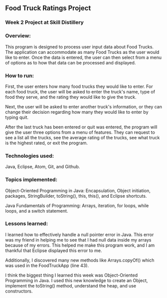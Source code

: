 ## Food Truck Ratings Project

### Week 2 Project at Skill Distillery

### Overview:

This program is designed to process user input data about Food Trucks. The application can accommodate as many Food Trucks as the user would like to enter. Once the data is entered, the user can then select from a menu of options as to how that data can be processed and displayed.  

### How to run:

First, the user enters how many food trucks they would like to enter. For each food truck, the user will be asked to enter the truck's name, type of food they serve, and the rating they would like to give the truck.  

Next, the user will be asked to enter another truck's information, or they can change their decision regarding how many they would like to enter by typing quit.

After the last truck has been entered or quit was entered, the program will give the user three options from a menu of features. They can request to see a list all the trucks, see the average rating of the trucks, see what truck is the highest rated, or exit the program.  

### Technologies used:

Java, Eclipse, Atom, Git, and Github.  

### Topics implemented:

Object-Oriented Programming in Java: Encapsulation, Object initiation, packages, StringBuilder, toString(), this, this(), and Eclipse shortcuts.

Java Fundamentals of Programming: Arrays, iteration, for loops, while loops, and a switch statement.

### Lessons learned:

I learned how to effectively handle a null pointer error in Java. This error was my friend in helping me to see that I had null data inside my arrays because of my errors. This helped me make this program work, and I am thankful that Eclipse displayed this error to me.    

Additionally, I discovered many new methods like Arrays.copyOf() which was used in the FoodTruckApp (line 43).

I think the biggest thing I learned this week was Object-Oriented Programming in Java. I used this new knowledge to create an Object, implement the toString() method, understand the heap, and use constructors.
